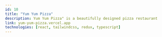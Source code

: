 ```yaml
---
id: 10
title: "Yum Yum Pizza"
description: Yum Yum Pizza" is a beautifully designed pizza restaurant website that showcases a pizza ordering and delivery system.
link: yum-yum-pizza.vercel.app
technologies: [react, tailwindcss, redux, typescript]
---
```

